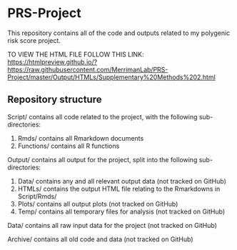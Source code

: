 # PRS-Project

This repository contains all of the code and outputs related to my polygenic risk score project.

TO VIEW THE HTML FILE FOLLOW THIS LINK:
https://htmlpreview.github.io/?https://raw.githubusercontent.com/MerrimanLab/PRS-Project/master/Output/HTMLs/Supplementary%20Methods%202.html

## Repository structure

Script/ contains all code related to the project, with the following sub-directories:

1. Rmds/ contains all Rmarkdown documents 
2. Functions/ contains all R functions

Output/ contains all output for the project, split into the following sub-directories:

1. Data/ contains any and all relevant output data (not tracked on GitHub)
2. HTMLs/ contains the output HTML file relating to the Rmarkdowns in Script/Rmds/
3. Plots/ contains all output plots (not tracked on GitHub)
4. Temp/ contains all temporary files for analysis (not tracked on GitHub)

Data/ contains all raw input data for the project (not tracked on GitHub)

Archive/ contains all old code and data (not tracked on GitHub)


